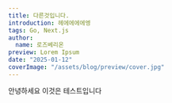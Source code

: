 ```yaml
---
title: 다른것입니다.
introduction: 헤에에에에엥
tags: Go, Next.js 
author:
  name: 로즈베리온
preview: Lorem Ipsum
date: "2025-01-12"
coverImage: "/assets/blog/preview/cover.jpg"
---
```


안녕하세요 이것은 테스트입니다
